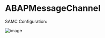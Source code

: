 # ABAPMessageChannel

SAMC Configuration:

![image](https://github.com/user-attachments/assets/621c7322-e208-4b39-9e7c-a8680c66de70)
